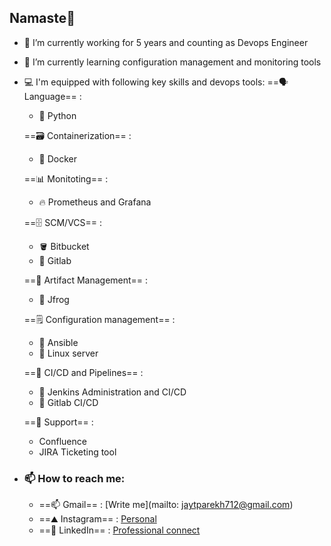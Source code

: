 ## Namaste👋

- 🔭 I’m currently working for 5 years and counting as Devops Engineer
- 🌱 I’m currently learning configuration management and monitoring tools
- 💻 I'm equipped with following key skills and devops tools:
    ==🗣️ Language== :
    - 🐍 Python

    ==🗃️ Containerization== :
    - 🐋 Docker
    
    ==📊 Monitoting== :
    - 🔥 Prometheus and Grafana
    
    ==🗄️ SCM/VCS== :
    - 🪣 Bitbucket 
    - 🦇 Gitlab 
    
    ==🫙 Artifact Management== :
    - 🐸 Jfrog 
    
    ==🗒️ Configuration management== :
    - 🧮 Ansible
    - 🐧 Linux server

    ==🔌 CI/CD and Pipelines== : 
    - 📓 Jenkins Administration and CI/CD
    - 🦇 Gitlab CI/CD

    ==🤝 Support== :
    - Confluence
    - JIRA Ticketing tool

- ### 📫 How to reach me: 
  - ==📫 Gmail== : [Write me](mailto: jaytparekh712@gmail.com)
  - ==⛰️ Instagram== : [Personal](https://www.instagram.com/jay_parekh_jp/)
  - ==🏢 LinkedIn== : [Professional connect](https://www.linkedin.com/in/jay-parekh-56392ba8/)
